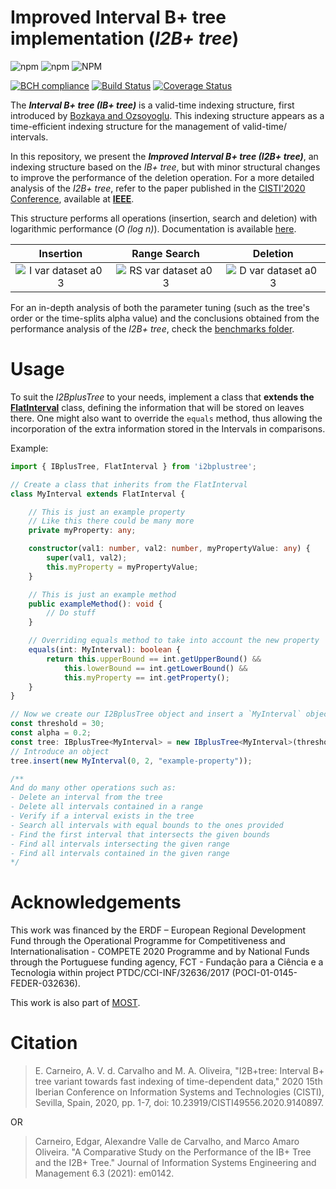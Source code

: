 # Improved Interval B+ tree implementation (_I2B+ tree_)

![npm](https://img.shields.io/npm/v/i2bplustree)
![npm](https://img.shields.io/npm/dm/i2bplustree)
![NPM](https://img.shields.io/npm/l/i2bplustree)

[![BCH compliance](https://bettercodehub.com/edge/badge/most-inesctec/I2Bplus-tree?branch=master)](https://bettercodehub.com/)
[![Build Status](https://travis-ci.com/most-inesctec/I2Bplus-tree.svg?branch=master)](https://travis-ci.com/most-inesctec/I2Bplus-tree)
[![Coverage Status](https://coveralls.io/repos/github/most-inesctec/I2Bplus-tree/badge.svg?branch=master)](https://coveralls.io/github/most-inesctec/I2Bplus-tree?branch=master)

The ___Interval B+ tree (IB+ tree)___ is a valid-time indexing structure, first introduced by [Bozkaya and Ozsoyoglu](https://www.researchgate.net/publication/221465339_Indexing_Valid_Time_Intervals). This indexing structure appears as a time-efficient indexing structure for the management of valid-time/ intervals.

In this repository, we present the ___Improved Interval B+ tree (I2B+ tree)___, an indexing structure based on the _IB+ tree_, but with minor structural changes to improve the performance of the deletion operation. For a more detailed analysis of the _I2B+ tree_, refer to the paper published in the [CISTI'2020 Conference](http://www.cisti.eu), available at [__IEEE__](https://ieeexplore.ieee.org/document/9140897).

This structure performs all operations (insertion, search and deletion) with logarithmic performance (_O (log n)_). Documentation is available [here](https://edgaracarneiro.github.io/I2Bplus-tree/).

| Insertion | Range Search | Deletion |
|:-:|:-:|:-:|
| ![I var dataset a0 3](https://user-images.githubusercontent.com/22712373/59978857-d6290d80-95d8-11e9-84d7-a7ae134ef59a.png) | ![RS var dataset a0 3](https://user-images.githubusercontent.com/22712373/59978864-d6c1a400-95d8-11e9-83c1-a883d863f544.png) | ![D var dataset a0 3](https://user-images.githubusercontent.com/22712373/59978850-d4f7e080-95d8-11e9-85ab-990a2a24b113.png) |

For an in-depth analysis of both the parameter tuning (such as the tree's order or the time-splits alpha value) and the conclusions obtained from the performance analysis of the _I2B+ tree_, check the [benchmarks folder](https://github.com/EdgarACarneiro/IBplusTree/tree/master/benchmarks).

# Usage

To suit the _I2BplusTree_ to your needs, implement a class that __extends the [FlatInterval](https://github.com/EdgarACarneiro/IBplusTree/blob/master/src/FlatInterval.ts)__ class, defining the information that will be stored on leaves there. One might also want to override the `equals` method, thus allowing the incorporation of the extra information stored in the Intervals in comparisons.

Example:
```TypeScript
import { IBplusTree, FlatInterval } from 'i2bplustree';

// Create a class that inherits from the FlatInterval
class MyInterval extends FlatInterval {

    // This is just an example property
    // Like this there could be many more
    private myProperty: any;

    constructor(val1: number, val2: number, myPropertyValue: any) {
        super(val1, val2);
        this.myProperty = myPropertyValue;
    }

    // This is just an example method
    public exampleMethod(): void {
        // Do stuff
    }

    // Overriding equals method to take into account the new property
    equals(int: MyInterval): boolean {
        return this.upperBound == int.getUpperBound() &&
            this.lowerBound == int.getLowerBound() &&
            this.myProperty == int.getProperty();
    }
}

// Now we create our I2BplusTree object and insert a `MyInterval` object
const threshold = 30;
const alpha = 0.2;
const tree: IBplusTree<MyInterval> = new IBplusTree<MyInterval>(threshold, alpha);
// Introduce an object
tree.insert(new MyInterval(0, 2, "example-property"));

/**
And do many other operations such as:
- Delete an interval from the tree
- Delete all intervals contained in a range
- Verify if a interval exists in the tree
- Search all intervals with equal bounds to the ones provided
- Find the first interval that intersects the given bounds
- Find all intervals intersecting the given range
- Find all intervals contained in the given range
*/
```

# Acknowledgements

This work was financed by the ERDF – European Regional Development Fund through the Operational Programme for Competitiveness and Internationalisation - COMPETE 2020 Programme and by National Funds through the Portuguese funding agency, FCT - Fundação para a Ciência e a Tecnologia within project PTDC/CCI-INF/32636/2017 (POCI-01-0145-FEDER-032636).

This work is also part of [MOST](http://most.web.ua.pt).

# Citation

> E. Carneiro, A. V. d. Carvalho and M. A. Oliveira, "I2B+tree: Interval B+ tree variant towards fast indexing of time-dependent data," 2020 15th Iberian Conference on Information Systems and Technologies (CISTI), Sevilla, Spain, 2020, pp. 1-7, doi: 10.23919/CISTI49556.2020.9140897.

OR

> Carneiro, Edgar, Alexandre Valle de Carvalho, and Marco Amaro Oliveira. "A Comparative Study on the Performance of the IB+ Tree and the I2B+ Tree." Journal of Information Systems Engineering and Management 6.3 (2021): em0142.

